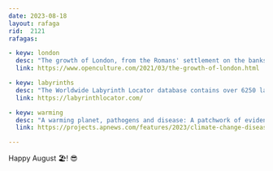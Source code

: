 ```yaml
---
date: 2023-08-18
layout: rafaga
rid:  2121
rafagas:

- keyw: london
  desc: "The growth of London, from the Romans' settlement on the banks of the Thames to the 21st century megacity, visualized in an animated 2000-year time-lapse map"
  link: https://www.openculture.com/2021/03/the-growth-of-london.html

- keyw: labyrinths
  desc: "The Worldwide Labyrinth Locator database contains over 6250 labyrinths (including some mazes) in over 90 different countries around the world with locations, images and contact details"
  link: https://labyrinthlocator.com/

- keyw: warming
  desc: "A warming planet, pathogens and disease: A patchwork of evidence points to the formidable threat climate-induced diseases currently pose to human health and the extent of the looming dangers"
  link: https://projects.apnews.com/features/2023/climate-change-disease-animals-warming-earth/index.html

---
```



Happy August 🏖! 😎
